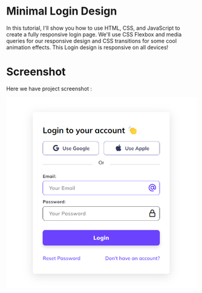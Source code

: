 # Minimal Login Design
In this tutorial, I'll show you how to use HTML, CSS, and JavaScript to create a fully responsive login page. We'll use CSS Flexbox and media queries for our responsive design and CSS transitions for some cool animation effects. This Login design is responsive on all devices!

# Screenshot
Here we have project screenshot :

![screenshot1](screenshot.jpg)
